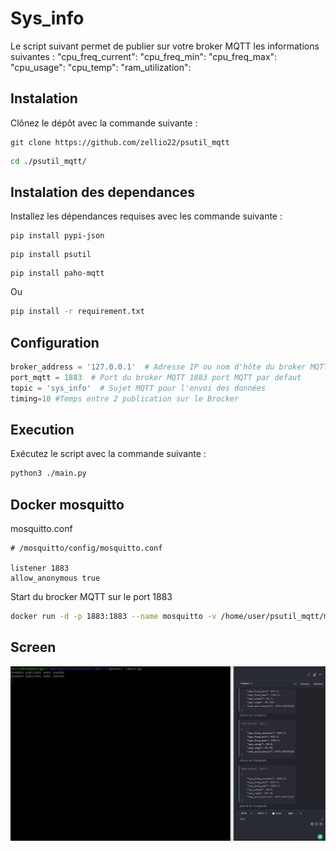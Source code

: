 # Sys_info
Le script suivant permet de publier sur votre broker MQTT les informations suivantes :
    "cpu_freq_current": 
    "cpu_freq_min": 
    "cpu_freq_max": 
    "cpu_usage": 
    "cpu_temp": 
    "ram_utilization": 

## Instalation 
Clônez le dépôt avec la commande suivante :

```bach
git clone https://github.com/zellio22/psutil_mqtt
```

```bash 
cd ./psutil_mqtt/

```
## Instalation des dependances

Installez les dépendances requises avec les commande suivante :

```bach
pip install pypi-json
```
```bach
pip install psutil
```
```bach
pip install paho-mqtt
```
Ou 
```bash
pip install -r requirement.txt
```
## Configuration 

```python
broker_address = '127.0.0.1'  # Adresse IP ou nom d'hôte du broker MQTT 127.0.0.1 si le brocker est sur la meme machine 
port_mqtt = 1883  # Port du broker MQTT 1883 port MQTT par defaut 
topic = 'sys_info'  # Sujet MQTT pour l'envoi des données
timing=10 #Temps entre 2 publication sur le Brocker
```


## Execution 

Exécutez le script avec la commande suivante :
```bash 
python3 ./main.py
```
## Docker mosquitto
mosquitto.conf
```
# /mosquitto/config/mosquitto.conf

listener 1883
allow_anonymous true
```

Start du brocker MQTT sur le port 1883
```bash
docker run -d -p 1883:1883 --name mosquitto -v /home/user/psutil_mqtt/mosquitto.conf:/mosquitto/config/mosquitto.conf eclipse-mosquitto
```

## Screen 
![Mqtt](./images/mqtt.png)
